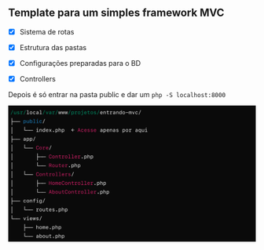## Template para um simples framework MVC

- [x] Sistema de rotas

- [x]  Estrutura das pastas 

- [x]  Configurações preparadas para o BD

- [x]  Controllers

Depois é só entrar na pasta public e dar um `php -S localhost:8000`

<img src="estrutura.png">